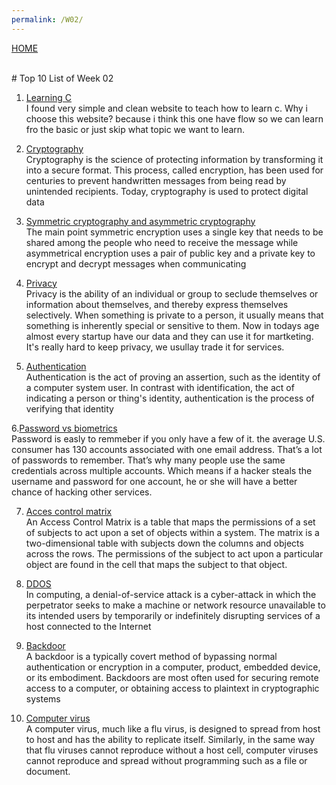 ```yaml
---
permalink: /W02/
---
```

[HOME](../)

<br>
# Top 10 List of Week 02

1. [Learning C](https://www.programiz.com/c-programming#flow-control)<br>
I found very simple and clean website to teach how to learn c. Why i choose this website? because i think this one have flow so we can learn fro the basic or just skip what topic we want to learn. 

2. [Cryptography](https://en.wikipedia.org/wiki/Cryptography)<br>
Cryptography is the science of protecting information by transforming it into a secure format. This process, called encryption, has been used for centuries to prevent handwritten messages from being read by unintended recipients. Today, cryptography is used to protect digital data

3. [Symmetric cryptography and asymmetric cryptography](https://www.ssl2buy.com/wiki/symmetric-vs-asymmetric-encryption-what-are-differences)<br>
The main point symmetric encryption uses a single key that needs to be shared among the people who need to receive the message while asymmetrical encryption uses a pair of public key and a private key to encrypt and decrypt messages when communicating

4. [Privacy](https://iapp.org/about/what-is-privacy/)<br>
Privacy is the ability of an individual or group to seclude themselves or information about themselves, and thereby express themselves selectively. When something is private to a person, it usually means that something is inherently special or sensitive to them. Now in todays age almost every startup have our data and they can use it for martketing. It's really hard to keep privacy, we usullay trade it for services. 

5. [Authentication](https://searchsecurity.techtarget.com/definition/authentication)<br>
Authentication is the act of proving an assertion, such as the identity of a computer system user. In contrast with identification, the act of indicating a person or thing's identity, authentication is the process of verifying that identity

6.[Password vs biometrics](https://password-managers.bestreviews.net/biometrics-vs-passwords-biometrics-secure/)<br>
Password is easly to remmeber if you only have a few of it. the average U.S. consumer has 130 accounts associated with one email address. That’s a lot of passwords to remember. That’s why many people use the same credentials across multiple accounts. Which means if a hacker steals the username and password for one account, he or she will have a better chance of hacking other services.

7. [Acces control matrix](https://en.wikipedia.org/wiki/Access_Control_Matrix)<br>
An Access Control Matrix is a table that maps the permissions of a set of subjects to act upon a set of objects within a system. The matrix is a two-dimensional table with subjects down the columns and objects across the rows. The permissions of the subject to act upon a particular object are found in the cell that maps the subject to that object.

8. [DDOS](https://www.cloudflare.com/learning/ddos/what-is-a-ddos-attack/)<br>
In computing, a denial-of-service attack is a cyber-attack in which the perpetrator seeks to make a machine or network resource unavailable to its intended users by temporarily or indefinitely disrupting services of a host connected to the Internet

9. [Backdoor](https://www.malwarebytes.com/backdoor/)<br>
A backdoor is a typically covert method of bypassing normal authentication or encryption in a computer, product, embedded device, or its embodiment. Backdoors are most often used for securing remote access to a computer, or obtaining access to plaintext in cryptographic systems

10. [Computer virus](https://en.wikipedia.org/wiki/Computer_virus)<br>
A computer virus, much like a flu virus, is designed to spread from host to host and has the ability to replicate itself. Similarly, in the same way that flu viruses cannot reproduce without a host cell, computer viruses cannot reproduce and spread without programming such as a file or document.
